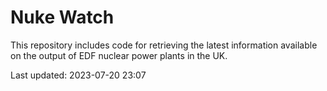 # Nuke Watch

This repository includes code for retrieving the latest information available on the output of EDF nuclear power plants in the UK.

Last updated: 2023-07-20 23:07